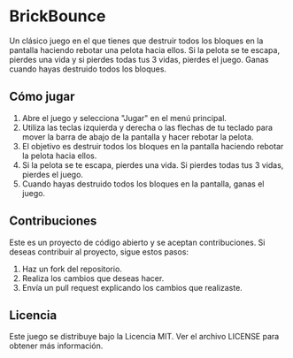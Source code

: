 # BrickBounce
Un clásico juego en el que tienes que destruir todos los bloques en la pantalla haciendo rebotar una pelota hacia ellos. Si la pelota se te escapa, pierdes una vida y si pierdes todas tus 3 vidas, pierdes el juego. Ganas cuando hayas destruido todos los bloques.

## Cómo jugar

1. Abre el juego y selecciona "Jugar" en el menú principal.
2. Utiliza las teclas izquierda y derecha o las flechas de tu teclado para mover la barra de abajo de la pantalla y hacer rebotar la pelota.
3. El objetivo es destruir todos los bloques en la pantalla haciendo rebotar la pelota hacia ellos.
4. Si la pelota se te escapa, pierdes una vida. Si pierdes todas tus 3 vidas, pierdes el juego.
5. Cuando hayas destruido todos los bloques en la pantalla, ganas el juego.

## Contribuciones

Este es un proyecto de código abierto y se aceptan contribuciones. Si deseas contribuir al proyecto, sigue estos pasos:

1. Haz un fork del repositorio.
2. Realiza los cambios que deseas hacer.
3. Envía un pull request explicando los cambios que realizaste.

## Licencia

Este juego se distribuye bajo la Licencia MIT. Ver el archivo LICENSE para obtener más información.